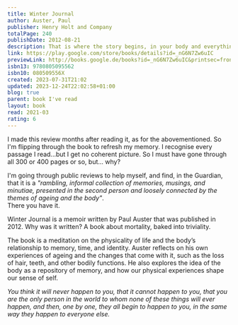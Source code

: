 ```yaml
---  
title: Winter Journal  
author: Auster, Paul  
publisher: Henry Holt and Company  
totalPage: 240  
publishDate: 2012-08-21  
description: That is where the story begins, in your body and everything will end in the body as well. On January 3, 2011, exactly one month before his sixty-fourth birthday, internationally acclaimed novelist Paul Auster sat down and wrote the first entry of Winter Journal, his unorthodox, beautifully wrought examination of his own life, as seen through the history of his body. Auster takes us from childhood to the brink of old age as he summons forth a universe of physical sensation, of pleasures and pains, moving from the awakening of sexual desire as an adolescent to the ever deepening bonds of married love, from meditations on eating and sleeping to the "scalding, epiphanic moment of clarity" in 1978 that set him on a new course as a writer.  
link: https://play.google.com/store/books/details?id=_nG6N7Zw6uIC  
previewLink: http://books.google.de/books?id=_nG6N7Zw6uIC&printsec=frontcover&dq=Paul+Auster,+Winter+Journal&hl=&as_pt=BOOKS&cd=3&source=gbs_api  
isbn13: 9780805095562  
isbn10: 080509556X  
created: 2023-07-31T21:02  
updated: 2023-12-24T22:02:58+01:00  
blog: true  
parent: book I've read  
layout: book  
read: 2021-03  
rating: 6  
---  
```

  
I made this review months after reading it, as for the abovementioned. So I'm flipping through the book to refresh my memory. I recognise every passage I read...but I get no coherent picture. So I must have gone through all 300 or 400 pages or so, but... why?    
  
I'm going through public reviews to help myself, and find, in the Guardian, that it is a _"rambling, informal collection of memories, musings, and minutiae, presented in the second person and loosely connected by the themes of ageing and the body"_.  
There you have it.  
  
Winter Journal is a memoir written by Paul Auster that was published in 2012.  Why was it written? A book about mortality, baked into triviality.   
  
The book is a meditation on the physicality of life and the body’s relationship to memory, time, and identity. Auster reflects on his own experiences of ageing and the changes that come with it, such as the loss of hair, teeth, and other bodily functions. He also explores the idea of the body as a repository of memory, and how our physical experiences shape our sense of self.  
  
_You think it will never happen to you, that it cannot happen to you, that you are the only person in the world to whom none of these things will ever happen, and then, one by one, they all begin to happen to you, in the same way they happen to everyone else._  
